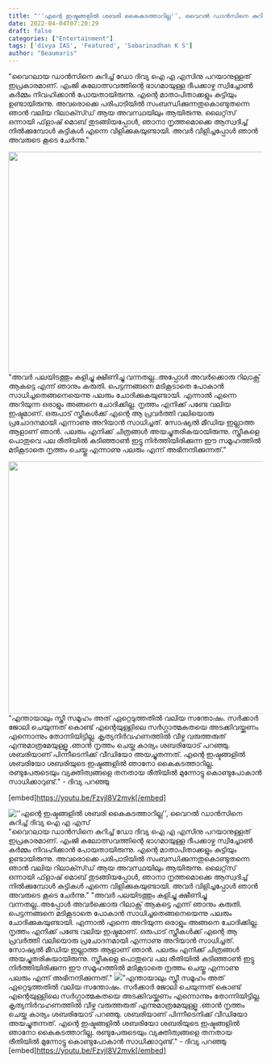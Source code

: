 ```yaml
---
title: "''എന്റെ ഇഷ്ടങ്ങളിൽ ശബരി കൈകടത്താറില്ല'', വൈറൽ ഡാൻസിനെ കുറിച്ച് ദിവ്യ ഐ എ എസ്"
date: 2022-04-04T07:20:29
draft: false
categories: ["Entertainment"]
tags: ['divya IAS', 'Featured', 'Sabarinadhan K S']
author: "Beaumaris"
---
```


"വൈറലായ ഡാൻസിനെ കുറിച്ച് ഡോ ദിവ്യ ഐ എ എസിനു പറയാനുള്ളത് ഇപ്രകാരമാണ്. എംജി കലോത്സവത്തിന്റെ ഭാഗമായുള്ള ദീപക്കാഴ്ച സ്വിച്ചോൺ കർമ്മം നിവഹിക്കാൻ പോയതായിരുന്നു. എന്റെ മാതാപിതാക്കളും കുട്ടിയും ഉണ്ടായിരുന്നു. അവരൊക്കെ പരിപാടിയിൽ സംബന്ധിക്കുന്നതുകൊണ്ടുതന്നെ ഞാൻ വലിയ റിലാക്സ്ഡ് ആയ അവസ്ഥയിലും ആയിരുന്നു. ലൈറ്റ്‌സ് ഒന്നായി ഫ്‌ളാഷ് മൊബ് തുടങ്ങിയപ്പോൾ, ഞാനാ നൃത്തമൊക്കെ ആസ്വദിച്ച് നിൽക്കുമ്പോൾ കുട്ടികൾ എന്നെ വിളിക്കുകയുണ്ടായി. അവർ വിളിച്ചപ്പോൾ ഞാൻ അവരുടെ കൂടെ ചേർന്നു."

<img class="wp-image-328259 aligncenter" src="https://cdn.boolokam.com/articles/2022/04/divya-iyer.jpg" alt="" width="841" height="438" />"അവർ പലയിടത്തും കളിച്ചു ക്ഷീണിച്ചു വന്നതല്ല..അപ്പോൾ അവർക്കൊരു റിലാക്സ് ആകട്ടെ എന്ന് ഞാനും കരുതി. പെട്ടന്നങ്ങനെ മടികൂടാതെ പോകാൻ സാധിച്ചതെങ്ങനെയെന്നു പലരും ചോദിക്കുകയുണ്ടായി. എന്നാൽ എന്നെ അറിയുന്ന ഒരാളും അങ്ങനെ ചോദിക്കില്ല. നൃത്തം എനിക്ക് പണ്ടേ വലിയ ഇഷ്ടമാണ്. ഒരുപാട് സ്ത്രീകൾക്ക് എന്റെ ആ പ്രവർത്തി വലിയൊരു പ്രചോദനമായി എന്നാണു അറിയാൻ സാധിച്ചത്. സോഷ്യൽ മീഡിയ ഇല്ലാത്ത ആളാണ് ഞാൻ. പലരും എനിക്ക് ചിത്രങ്ങൾ അയച്ചുതരികയായിരുന്നു. സ്ത്രീകളെ പൊതുവെ പല രീതിയിൽ കടിഞ്ഞാൺ ഇട്ടു നിർത്തിയിരിക്കുന്ന ഈ സമൂഹത്തിൽ മടികൂടാതെ നൃത്തം ചെയ്തു എന്നാണു പലരും എന്ന് അഭിനന്ദിക്കുന്നത്."

<img class="size-full wp-image-328258 aligncenter" src="https://cdn.boolokam.com/articles/2022/04/dddddddd.jpg" alt="" width="750" height="500" />"എന്തായാലും സ്ത്രീ സമൂഹം അത് ഏറ്റെടുത്തതിൽ വലിയ സന്തോഷം. സർക്കാർ ജോലി ചെയുന്നത് കൊണ്ട് എന്റെയുള്ളിലെ സർഗ്ഗാത്മകതയെ അടക്കിവയ്ക്കണം എന്നൊന്നും തോന്നിയിട്ടില്ല. കൃത്യനിർവഹണത്തിൽ വീഴ്ച വരുത്തരുത് എന്നുമാത്രമേയുള്ളൂ .ഞാൻ നൃത്തം ചെയ്ത കാര്യം ശബരിയോട് പറഞ്ഞു. ശബരിയാണ് പിന്നീടെനിക്ക് വീഡിയോ അയച്ചുതന്നത്. എന്റെ ഇഷ്ടങ്ങളിൽ ശബരിയോ ശബരിയുടെ ഇഷ്ടങ്ങളിൽ ഞാനോ കൈകടത്താറില്ല. രണ്ടുപേരുടെയും വ്യക്തിത്വങ്ങളെ തനതായ രീതിയിൽ മുന്നോട്ടു കൊണ്ടുപോകാൻ സാധിക്കാറുണ്ട്." - ദിവ്യ പറഞ്ഞു

[embed]https://youtu.be/FzvjI8V2mvk[/embed]


![''എന്റെ ഇഷ്ടങ്ങളിൽ ശബരി കൈകടത്താറില്ല'', വൈറൽ ഡാൻസിനെ കുറിച്ച് ദിവ്യ ഐ എ എസ്](https://cdn.boolokam.com/articles/2022/04/divya-iyer.jpg)"വൈറലായ ഡാൻസിനെ കുറിച്ച് ഡോ ദിവ്യ ഐ എ എസിനു പറയാനുള്ളത് ഇപ്രകാരമാണ്. എംജി കലോത്സവത്തിന്റെ ഭാഗമായുള്ള ദീപക്കാഴ്ച സ്വിച്ചോൺ കർമ്മം നിവഹിക്കാൻ പോയതായിരുന്നു. എന്റെ മാതാപിതാക്കളും കുട്ടിയും ഉണ്ടായിരുന്നു. അവരൊക്കെ പരിപാടിയിൽ സംബന്ധിക്കുന്നതുകൊണ്ടുതന്നെ ഞാൻ വലിയ റിലാക്സ്ഡ് ആയ അവസ്ഥയിലും ആയിരുന്നു. ലൈറ്റ്‌സ് ഒന്നായി ഫ്‌ളാഷ് മൊബ് തുടങ്ങിയപ്പോൾ, ഞാനാ നൃത്തമൊക്കെ ആസ്വദിച്ച് നിൽക്കുമ്പോൾ കുട്ടികൾ എന്നെ വിളിക്കുകയുണ്ടായി. അവർ വിളിച്ചപ്പോൾ ഞാൻ അവരുടെ കൂടെ ചേർന്നു." "അവർ പലയിടത്തും കളിച്ചു ക്ഷീണിച്ചു വന്നതല്ല..അപ്പോൾ അവർക്കൊരു റിലാക്സ് ആകട്ടെ എന്ന് ഞാനും കരുതി. പെട്ടന്നങ്ങനെ മടികൂടാതെ പോകാൻ സാധിച്ചതെങ്ങനെയെന്നു പലരും ചോദിക്കുകയുണ്ടായി. എന്നാൽ എന്നെ അറിയുന്ന ഒരാളും അങ്ങനെ ചോദിക്കില്ല. നൃത്തം എനിക്ക് പണ്ടേ വലിയ ഇഷ്ടമാണ്. ഒരുപാട് സ്ത്രീകൾക്ക് എന്റെ ആ പ്രവർത്തി വലിയൊരു പ്രചോദനമായി എന്നാണു അറിയാൻ സാധിച്ചത്. സോഷ്യൽ മീഡിയ ഇല്ലാത്ത ആളാണ് ഞാൻ. പലരും എനിക്ക് ചിത്രങ്ങൾ അയച്ചുതരികയായിരുന്നു. സ്ത്രീകളെ പൊതുവെ പല രീതിയിൽ കടിഞ്ഞാൺ ഇട്ടു നിർത്തിയിരിക്കുന്ന ഈ സമൂഹത്തിൽ മടികൂടാതെ നൃത്തം ചെയ്തു എന്നാണു പലരും എന്ന് അഭിനന്ദിക്കുന്നത്." ![](https://cdn.boolokam.com/articles/2022/04/dddddddd.jpg)"എന്തായാലും സ്ത്രീ സമൂഹം അത് ഏറ്റെടുത്തതിൽ വലിയ സന്തോഷം. സർക്കാർ ജോലി ചെയുന്നത് കൊണ്ട് എന്റെയുള്ളിലെ സർഗ്ഗാത്മകതയെ അടക്കിവയ്ക്കണം എന്നൊന്നും തോന്നിയിട്ടില്ല. കൃത്യനിർവഹണത്തിൽ വീഴ്ച വരുത്തരുത് എന്നുമാത്രമേയുള്ളൂ .ഞാൻ നൃത്തം ചെയ്ത കാര്യം ശബരിയോട് പറഞ്ഞു. ശബരിയാണ് പിന്നീടെനിക്ക് വീഡിയോ അയച്ചുതന്നത്. എന്റെ ഇഷ്ടങ്ങളിൽ ശബരിയോ ശബരിയുടെ ഇഷ്ടങ്ങളിൽ ഞാനോ കൈകടത്താറില്ല. രണ്ടുപേരുടെയും വ്യക്തിത്വങ്ങളെ തനതായ രീതിയിൽ മുന്നോട്ടു കൊണ്ടുപോകാൻ സാധിക്കാറുണ്ട്." - ദിവ്യ പറഞ്ഞു [embed]https://youtu.be/FzvjI8V2mvk[/embed]
